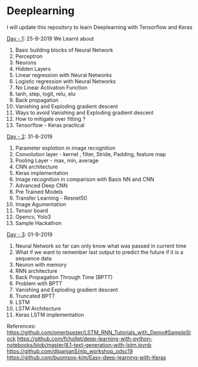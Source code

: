 # Deeplearning

I will update this repository to learn Deeplearning with Tensorflow and Keras


[Day - 1](https://github.com/nursnaaz/Deeplearning/tree/master/01%20-%20Day%20-%201%20Neural%20Network%20Basics): 25-8-2019
We Learnt about 

1. Basic building blocks of Neural Network<br>
2. Perceptron<br>
3. Neurons<br>
4. Hidden Layers<br>
5. Linear regression with Neural Networks<br>
6. Logistic regression with Neural Networks<br>
6. No Linear Activation Function<br>
7. tanh, step, logit, relu, elu<br>
8. Back propagation<br>
9. Vanishing and Exploding gradient descent<br>
10. Ways to avoid Vanishing and Exploding gradient descent<br>
11. How to mitigate over fitting ?<br>
12. Tensorflow - Keras practical<br>


[Day - 2](https://github.com/nursnaaz/Deeplearning/tree/master/02%20-%20Day%20-%202%20Convolution%20NN): 31-8-2019 
1. Parameter explotion in image recognition
2. Convolution layer - kernel , filter, Stride, Padding, feature map
3. Pooling Layer - max, min, average
4. CNN architecture
5. Keras implementation
6. Image recognition in comparison with Basis NN and CNN
7. Advanced Deep CNN
8. Pre Trained Models
9. Transfer Learning - Resnet50
10. Image Agumentation
11. Tensor board
12. Opencv, Yolo3
13. Sample Hackathon

[Day - 3](https://github.com/nursnaaz/Deeplearning/tree/master/03%20-%20Day%20-%203%20Reccurent%20NN): 01-9-2019 
1. Neural Network so far can only know what was passed in current time
2. What if we want to remember last output to predict the future if it is a sequence data
3. Neuron with memory
4. RNN architecture
5. Back Propagation Through Time (BPTT)
6. Problem with BPTT
7. Vanishing and Exploding gradient descent
8. Truncated BPTT
9. LSTM
10. LSTM Architecture
11. Keras LSTM implementation



References: 
https://github.com/omerbsezer/LSTM_RNN_Tutorials_with_Demo#SampleStock
https://github.com/fchollet/deep-learning-with-python-notebooks/blob/master/8.1-text-generation-with-lstm.ipynb
https://github.com/dipanjanS/nlp_workshop_odsc19
https://github.com/buomsoo-kim/Easy-deep-learning-with-Keras

